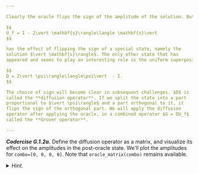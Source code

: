 ```yaml
---

Clearly the oracle flips the sign of the amplitude of the solution. But just flipping the sign is not useful by itself, since the *probability* (amplitude squared) of observing it when we measure does not change. We need a new ingredient! Note that the oracle

$$
U_f = I - 2\vert \mathbf{s}\rangle\langle \mathbf{s}\vert
$$

has the effect of flipping the sign of a special state, namely the
solution $\vert \mathbf{s}\rangle$. The only other state that has
appeared and seems to play an interesting role is the uniform superposition $\vert \psi\rangle$, so a simple guess for another operator to play with is

$$
D = 2\vert \psi\rangle\langle\psi\vert  - I.
$$

The choice of sign will become clear in subsequent challenges. $D$ is
called the **diffusion operator**. If we split the state into a part
proportional to $\vert \psi\rangle$ and a part orthogonal to it, it
flips the sign of the orthogonal part. We will apply the diffusion
operator after applying the oracle, in a combined operator $G = DU_f$
called the **Grover operator**.

---
```


***Codercise G.1.2a.*** Define the diffusion operator as a matrix,
   and visualize its effect on the amplitudes in the post-oracle
   state. We'll plot the amplitudes for
   ``combo=[0, 0, 0, 0]``. Note that ``oracle_matrix(combo)`` remains available.

<details>
<summary><i>Hint.</i></summary>
The diffusion matrix can be written as

$$
D = \frac{1}{2^{n-1}}\mathbf{1} - I,
$$

where $\mathbf{1}$ is the $2^n\times 2^n$ matrix with $1$ in each entry. You will therefore find [``np.ones()``](https://numpy.org/doc/stable/reference/generated/numpy.ones.html) useful in addition to [``np.eye()``](https://numpy.org/devdocs/reference/generated/numpy.eye.html).
</details>
